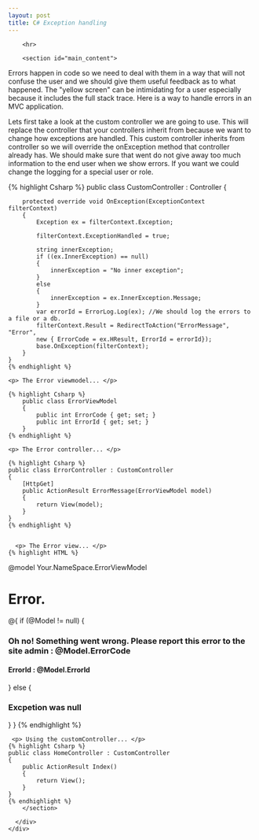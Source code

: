```yaml
---
layout: post
title: C# Exception handling 
---
```

 
<html>
  <head>
    <meta charset='utf-8'>
    <meta http-equiv="X-UA-Compatible" content="chrome=1">
    <link href='https://fonts.googleapis.com/css?family=Chivo:900' rel='stylesheet' type='text/css'>
    <!--[if lt IE 9]>
    <script src="//html5shiv.googlecode.com/svn/trunk/html5.js"></script>
    <![endif]-->
    <title>Brentgaither.GitHub.io by brentgaither</title>
  </head>

  <body>
    <div id="container">
      <div class="inner">

        <hr>

        <section id="main_content">

<p>Errors happen in code so we need to deal with them in a way that will not confuse the user and we should give them useful feedback as to what happened. The "yellow screen" can be intimidating for a user especially because it includes the full stack trace. Here is a way to handle errors in an MVC application.</p>


<p>Lets first take a look at the custom controller we are going to use. This will replace the controller that your controllers inherit from because we want to change how exceptions are handled. This custom controller inherits from controller so we will override the onException method that controller already has. We should make sure that went do not give away too much information to the end user when we show errors. If you want we could change the logging for a special user or role.</p>

  {% highlight Csharp %}
public class CustomController : Controller
    {

        protected override void OnException(ExceptionContext filterContext)
        {
            Exception ex = filterContext.Exception;

            filterContext.ExceptionHandled = true;

            string innerException;
            if ((ex.InnerException) == null)
            {
                innerException = "No inner exception";
            }
            else
            {
                innerException = ex.InnerException.Message;
            }
            var errorId = ErrorLog.Log(ex); //We should log the errors to a file or a db.
            filterContext.Result = RedirectToAction("ErrorMessage", "Error",
            new { ErrorCode = ex.HResult, ErrorId = errorId});
            base.OnException(filterContext);
        }
    }
    {% endhighlight %}

    <p> The Error viewmodel... </p>

    {% highlight Csharp %}
        public class ErrorViewModel
        {
            public int ErrorCode { get; set; }
            public int ErrorId { get; set; }
        }
    {% endhighlight %}

    <p> The Error controller... </p>

    {% highlight Csharp %}
    public class ErrorController : CustomController
    {
        [HttpGet]
        public ActionResult ErrorMessage(ErrorViewModel model)
        {
            return View(model);
        }
    }
    {% endhighlight %}


      <p> The Error view... </p>
    {% highlight HTML %}
@model Your.NameSpace.ErrorViewModel

<h1>Error.</h1>
@{
    if (@Model != null)
    {
        <h3>Oh no! Something went wrong. Please report this error to the site admin : @Model.ErrorCode</h3>
        <h4>ErrorId : @Model.ErrorId</h4>
    }
    else
    {
        <h3>Excpetion was null</h3>
    }
}
    {% endhighlight %}

     <p> Using the customController... </p>
    {% highlight Csharp %}
    public class HomeController : CustomController
    {
        public ActionResult Index()
        {
            return View();
        }
    }
    {% endhighlight %}
        </section>

      </div>
    </div>
  </body>
</html>

